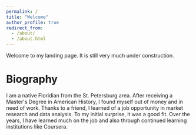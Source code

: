 ```yaml
---
permalink: /
title: "Welcome"
author_profile: true
redirect_from: 
  - /about/
  - /about.html
---
```

Welcome to my landing page. It is still very much under construction.

# Biography
I am a native Floridian from the St. Petersburg area. After receiving a Master's Degree in American History, I found myself out of money and in need of work. Thanks to a friend, I learned of a job opportunity in market research and data analysis. To my initial surprise, it was a good fit. Over the years, I have learned much on the job and also through continued learning institutions like Coursera.
